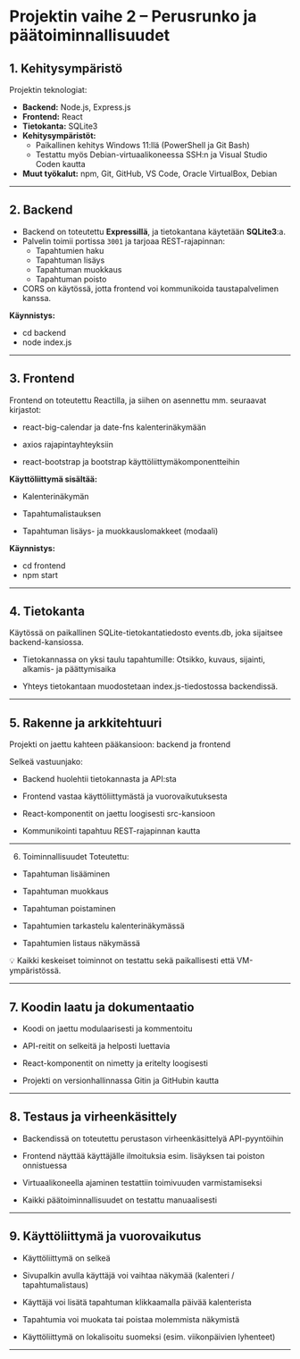 # Projektin vaihe 2 – Perusrunko ja päätoiminnallisuudet

## 1. Kehitysympäristö

Projektin teknologiat:

- **Backend:** Node.js, Express.js
- **Frontend:** React 
- **Tietokanta:** SQLite3
- **Kehitysympäristöt:**
  - Paikallinen kehitys Windows 11:llä (PowerShell ja Git Bash)
  - Testattu myös Debian-virtuaalikoneessa SSH:n ja Visual Studio Coden kautta
- **Muut työkalut:** npm, Git, GitHub, VS Code, Oracle VirtualBox, Debian

---

## 2. Backend

- Backend on toteutettu **Expressillä**, ja tietokantana käytetään **SQLite3**:a.
- Palvelin toimii portissa `3001` ja tarjoaa REST-rajapinnan:
  - Tapahtumien haku
  - Tapahtuman lisäys
  - Tapahtuman muokkaus
  - Tapahtuman poisto
- CORS on käytössä, jotta frontend voi kommunikoida taustapalvelimen kanssa.

**Käynnistys:**

- cd backend
- node index.js

---

## 3. Frontend
Frontend on toteutettu Reactilla, ja siihen on asennettu mm. seuraavat kirjastot:

- react-big-calendar ja date-fns kalenterinäkymään

- axios rajapintayhteyksiin

- react-bootstrap ja bootstrap käyttöliittymäkomponentteihin

**Käyttöliittymä sisältää:**

- Kalenterinäkymän

- Tapahtumalistauksen

- Tapahtuman lisäys- ja muokkauslomakkeet (modaali)

**Käynnistys:**

- cd frontend
- npm start

---

## 4. Tietokanta
Käytössä on paikallinen SQLite-tietokantatiedosto events.db, joka sijaitsee backend-kansiossa.

- Tietokannassa on yksi taulu tapahtumille: Otsikko, kuvaus, sijainti, alkamis- ja päättymisaika

- Yhteys tietokantaan muodostetaan index.js-tiedostossa backendissä.

---

## 5. Rakenne ja arkkitehtuuri
Projekti on jaettu kahteen pääkansioon: backend ja frontend

Selkeä vastuunjako:

- Backend huolehtii tietokannasta ja API:sta

- Frontend vastaa käyttöliittymästä ja vuorovaikutuksesta

- React-komponentit on jaettu loogisesti src-kansioon

- Kommunikointi tapahtuu REST-rajapinnan kautta

---

6. Toiminnallisuudet
Toteutettu:

- Tapahtuman lisääminen

- Tapahtuman muokkaus

- Tapahtuman poistaminen

- Tapahtumien tarkastelu kalenterinäkymässä

- Tapahtumien listaus näkymässä

💡 Kaikki keskeiset toiminnot on testattu sekä paikallisesti että VM-ympäristössä.

---

## 7. Koodin laatu ja dokumentaatio

- Koodi on jaettu modulaarisesti ja kommentoitu

- API-reitit on selkeitä ja helposti luettavia

- React-komponentit on nimetty ja eritelty loogisesti

- Projekti on versionhallinnassa Gitin ja GitHubin kautta

---

## 8. Testaus ja virheenkäsittely

- Backendissä on toteutettu perustason virheenkäsittelyä API-pyyntöihin

- Frontend näyttää käyttäjälle ilmoituksia esim. lisäyksen tai poiston onnistuessa

- Virtuaalikoneella ajaminen testattiin toimivuuden varmistamiseksi

- Kaikki päätoiminnallisuudet on testattu manuaalisesti

---

## 9. Käyttöliittymä ja vuorovaikutus
- Käyttöliittymä on selkeä 

- Sivupalkin avulla käyttäjä voi vaihtaa näkymää (kalenteri / tapahtumalistaus)

- Käyttäjä voi lisätä tapahtuman klikkaamalla päivää kalenterista

- Tapahtumia voi muokata tai poistaa molemmista näkymistä

- Käyttöliittymä on lokalisoitu suomeksi (esim. viikonpäivien lyhenteet)

---
